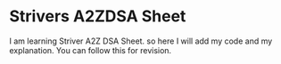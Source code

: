 # Strivers A2ZDSA Sheet
I am learning Striver A2Z DSA Sheet. so here I will add my code and my explanation. You can follow this for revision. 


